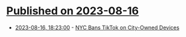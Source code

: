 # [Published on 2023-08-16](index.md)

* [2023-08-16, 18:23:00](https://tech.slashdot.org/story/23/08/16/1823215/nyc-bans-tiktok-on-city-owned-devices?utm_source=rss1.0mainlinkanon&utm_medium=feed) - [NYC Bans TikTok on City-Owned Devices](https://tech.slashdot.org/story/23/08/16/1823215/nyc-bans-tiktok-on-city-owned-devices?utm_source=rss1.0mainlinkanon&utm_medium=feed)
